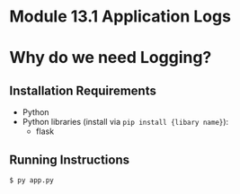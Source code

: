 # Module 13.1 Application Logs
# Why do we need Logging?

## Installation Requirements
* Python
* Python libraries (install via `pip install {libary name}`):
    * flask

## Running Instructions
```
$ py app.py
```